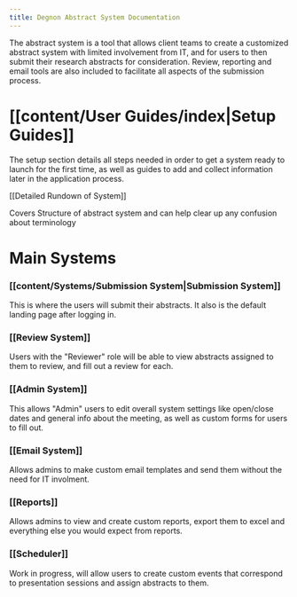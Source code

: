 ```yaml
---
title: Degnon Abstract System Documentation
---
```


The abstract system is a tool that allows client teams to create a customized abstract system with limited involvement from IT, and for users to then submit their research abstracts for consideration. Review, reporting and email tools are also included to facilitate all aspects of the submission process.

# [[content/User Guides/index|Setup Guides]]

The setup section details all steps needed in order to get a system ready to launch for the first time, as well as guides to add and collect information later in the application process.

[[Detailed Rundown of System]]

Covers Structure of abstract system and can help clear up any confusion about terminology

# Main Systems

### [[content/Systems/Submission System|Submission System]]

This is where the users will submit their abstracts. It also is the default landing page after logging in.
### [[Review System]]


Users with the "Reviewer" role will be able to view abstracts assigned to them to review, and fill out a review for each.
### [[Admin System]]

This allows "Admin" users to edit overall system settings like open/close dates and general info about the meeting, as well as custom forms for users to fill out.
### [[Email System]]

Allows admins to make custom email templates and send them without the need for IT involment.
### [[Reports]]

Allows admins to view and create custom reports, export them to excel and everything else you would expect from reports.
### [[Scheduler]]

Work in progress, will allow users to create custom events that correspond to presentation sessions and assign abstracts to them.


